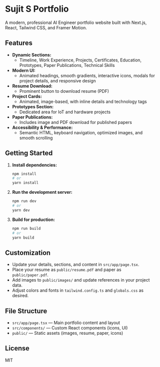 # Sujit S Portfolio

A modern, professional AI Engineer portfolio website built with Next.js, React, Tailwind CSS, and Framer Motion.

## Features

-   **Dynamic Sections:**
    -   Timeline, Work Experience, Projects, Certificates, Education, Prototypes, Paper Publications, Technical Skills
-   **Modern UI:**
    -   Animated headings, smooth gradients, interactive icons, modals for project details, and responsive design
-   **Resume Download:**
    -   Prominent button to download resume (PDF)
-   **Project Cards:**
    -   Animated, image-based, with inline details and technology tags
-   **Prototypes Section:**
    -   Dedicated area for IoT and hardware projects
-   **Paper Publications:**
    -   Includes image and PDF download for published papers
-   **Accessibility & Performance:**
    -   Semantic HTML, keyboard navigation, optimized images, and smooth scrolling

## Getting Started

1. **Install dependencies:**

    ```bash
    npm install
    # or
    yarn install
    ```

2. **Run the development server:**

    ```bash
    npm run dev
    # or
    yarn dev
    ```

3. **Build for production:**
    ```bash
    npm run build
    # or
    yarn build
    ```

## Customization

-   Update your details, sections, and content in `src/app/page.tsx`.
-   Place your resume as `public/resume.pdf` and paper as `public/paper.pdf`.
-   Add images to `public/images/` and update references in your project data.
-   Adjust colors and fonts in `tailwind.config.ts` and `globals.css` as desired.

## File Structure

-   `src/app/page.tsx` — Main portfolio content and layout
-   `src/components/` — Custom React components (icons, UI)
-   `public/` — Static assets (images, resume, paper, icons)

## License

MIT
